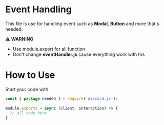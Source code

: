 # Event Handling
This file is use for handling event such as **Modal**, **Button** and more that's needed.

⚠️ **WARNING**
- Use module.export for all function
- Don't change **eventHandler.js** cause everything work with ths

# How to Use
Start your code with:
```js
const { package needed } = require('discord.js');
  
module.exports = async (client, interaction) => {
  // all code here
}

